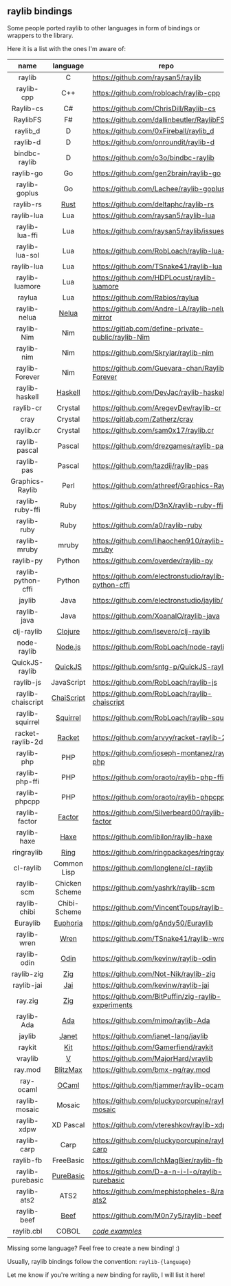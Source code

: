 ## raylib bindings

Some people ported raylib to other languages in form of bindings or wrappers to the library.

Here it is a list with the ones I'm aware of:

|  name              | language       | repo                                                                 |
|:------------------:|:--------------:|----------------------------------------------------------------------|
| raylib             | C              | https://github.com/raysan5/raylib                                    |
| raylib-cpp         | C++            | https://github.com/robloach/raylib-cpp                               |
| Raylib-cs          | C#             | https://github.com/ChrisDill/Raylib-cs                               |
| RaylibFS           | F#             | https://github.com/dallinbeutler/RaylibFS                            |
| raylib_d           | D              | https://github.com/0xFireball/raylib_d                               |
| raylib-d           | D              | https://github.com/onroundit/raylib-d                                |
| bindbc-raylib      | D              | https://github.com/o3o/bindbc-raylib                    |
| raylib-go          | Go             | https://github.com/gen2brain/raylib-go                               |
| raylib-goplus      | Go             | https://github.com/Lachee/raylib-goplus                              |
| raylib-rs          | [Rust](https://www.rust-lang.org/)      | https://github.com/deltaphc/raylib-rs       |
| raylib-lua         | Lua            | https://github.com/raysan5/raylib-lua                                |
| raylib-lua-ffi     | Lua            | https://github.com/raysan5/raylib/issues/693                         |
| raylib-lua-sol     | Lua            | https://github.com/RobLoach/raylib-lua-sol                           |
| raylib-lua         | Lua            | https://github.com/TSnake41/raylib-lua                               |
| raylib-luamore     | Lua            | https://github.com/HDPLocust/raylib-luamore                          |
| raylua             | Lua            | https://github.com/Rabios/raylua                             |
| raylib-nelua       | [Nelua](https://nelua.io/)      | https://github.com/Andre-LA/raylib-nelua-mirror     |
| raylib-Nim         | Nim            | https://gitlab.com/define-private-public/raylib-Nim                  |
| raylib-nim         | Nim            | https://github.com/Skrylar/raylib-nim                                |
| raylib-Forever     | Nim            | https://github.com/Guevara-chan/Raylib-Forever           |
| raylib-haskell     | [Haskell](https://www.haskell.org/)        | https://github.com/DevJac/raylib-haskell |
| raylib-cr          | Crystal        | https://github.com/AregevDev/raylib-cr                               |
| cray               | Crystal        | https://gitlab.com/Zatherz/cray                                      |
| raylib.cr          | Crystal        | https://github.com/sam0x17/raylib.cr                     |
| raylib-pascal      | Pascal         | https://github.com/drezgames/raylib-pascal                           |
| raylib-pas         | Pascal         | https://github.com/tazdij/raylib-pas                                 |
| Graphics-Raylib    | Perl           | https://github.com/athreef/Graphics-Raylib                           |
| raylib-ruby-ffi    | Ruby           | https://github.com/D3nX/raylib-ruby-ffi                              |
| raylib-ruby        | Ruby           | https://github.com/a0/raylib-ruby                                    |
| raylib-mruby       | mruby          | https://github.com/lihaochen910/raylib-mruby                         |
| raylib-py          | Python         | https://github.com/overdev/raylib-py                                 |
| raylib-python-cffi | Python         | https://github.com/electronstudio/raylib-python-cffi                 |
| jaylib             | Java           | https://github.com/electronstudio/jaylib/                 |
| raylib-java        | Java           | https://github.com/XoanaIO/raylib-java                               |
| clj-raylib         | [Clojure](https://clojure.org/)         | https://github.com/lsevero/clj-raylib       |
| node-raylib        | [Node.js](https://nodejs.org/en/)       | https://github.com/RobLoach/node-raylib     |
| QuickJS-raylib     | [QuickJS](https://bellard.org/quickjs/) | https://github.com/sntg-p/QuickJS-raylib    |
| raylib-js          | JavaScript     | https://github.com/RobLoach/raylib-js                                |
| raylib-chaiscript  | [ChaiScript](http://chaiscript.com/)    | https://github.com/RobLoach/raylib-chaiscript        |
| raylib-squirrel    | [Squirrel](http://www.squirrel-lang.org/)     | https://github.com/RobLoach/raylib-squirrel    |
| racket-raylib-2d   | [Racket](https://racket-lang.org/)       | https://github.com/arvyy/racket-raylib-2d           |
| raylib-php         | PHP            | https://github.com/joseph-montanez/raylib-php                        |
| raylib-php-ffi     | PHP            | https://github.com/oraoto/raylib-php-ffi                             |
| raylib-phpcpp      | PHP            | https://github.com/oraoto/raylib-phpcpp                              |
| raylib-factor      | [Factor](https://factorcode.org/)   | https://github.com/Silverbeard00/raylib-factor  |
| raylib-haxe        | [Haxe](https://haxe.org/)           | https://github.com/ibilon/raylib-haxe           |
| ringraylib         | [Ring](http://ring-lang.sourceforge.net/)      | https://github.com/ringpackages/ringraylib     |
| cl-raylib          | Common Lisp    | https://github.com/longlene/cl-raylib                                |
| raylib-scm         | Chicken Scheme | https://github.com/yashrk/raylib-scm                                 |
| raylib-chibi       | Chibi-Scheme   | https://github.com/VincentToups/raylib-chibi                         |
| Euraylib           | [Euphoria](https://openeuphoria.org/)  | https://github.com/gAndy50/Euraylib          |
| raylib-wren        | [Wren](http://wren.io/)           | https://github.com/TSnake41/raylib-wren           |
| raylib-odin        | [Odin](https://odin-lang.org/)            | https://github.com/kevinw/raylib-odin     |
| raylib-zig         | [Zig](https://ziglang.org/)               | https://github.com/Not-Nik/raylib-zig     |
| raylib-jai         | [Jai](https://github.com/BSVino/JaiPrimer/blob/master/JaiPrimer.md)  | https://github.com/kevinw/raylib-jai   |
| ray.zig            | [Zig](https://ziglang.org/)               | https://github.com/BitPuffin/zig-raylib-experiments |
| raylib-Ada         | [Ada](https://www.adacore.com/about-ada)  | https://github.com/mimo/raylib-Ada        |
| jaylib             | [Janet](https://janet-lang.org/)          | https://github.com/janet-lang/jaylib      |
| raykit             | [Kit](https://www.kitlang.org/)           | https://github.com/Gamerfiend/raykit      |
| vraylib            | [V](https://vlang.io/)                    | https://github.com/MajorHard/vraylib      |
| ray.mod            | [BlitzMax](https://blitzmax.org/)         | https://github.com/bmx-ng/ray.mod         |
| ray-ocaml          | [OCaml](https://ocaml.org/)               | https://github.com/tjammer/raylib-ocaml   |
| raylib-mosaic      | Mosaic         | https://github.com/pluckyporcupine/raylib-mosaic     |
| raylib-xdpw        | XD Pascal      | https://github.com/vtereshkov/raylib-xdpw            |
| raylib-carp        | Carp           | https://github.com/pluckyporcupine/raylib-carp       |
| raylib-fb          | FreeBasic      | https://github.com/IchMagBier/raylib-fb              |
| raylib-purebasic   | [PureBasic](https://www.purebasic.com/)      | https://github.com/D-a-n-i-l-o/raylib-purebasic   |
| raylib-ats2        | ATS2           | https://github.com/mephistopheles-8/raylib-ats2      |
| raylib-beef        | [Beef](https://www.beeflang.org/)          | https://github.com/M0n7y5/raylib-beef    |
| raylib.cbl         | COBOL          | *[code examples](https://github.com/Martinfx/Cobol/tree/master/OpenCobol/Games/raylib)* |
 
Missing some language? Feel free to create a new binding! :)

Usually, raylib bindings follow the convention: `raylib-{language}`

Let me know if you're writing a new binding for raylib, I will list it here!
